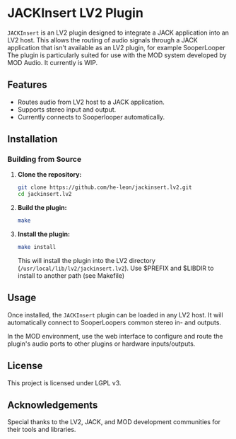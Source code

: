 # JACKInsert LV2 Plugin

`JACKInsert` is an LV2 plugin designed to integrate a JACK application into an LV2 host. 
This allows the routing of audio signals through a JACK application that isn't available as an LV2 plugin, for example SooperLooper
The plugin is particularly suited for use with the MOD system developed by MOD Audio.
It currently is WIP.

## Features

- Routes audio from LV2 host to a JACK application.
- Supports stereo input and output.
- Currently connects to Sooperlooper  automatically.

## Installation

### Building from Source

1. **Clone the repository:**

    ```bash
    git clone https://github.com/he-leon/jackinsert.lv2.git
    cd jackinsert.lv2
    ```

2. **Build the plugin:**

    ```bash
    make
    ```

3. **Install the plugin:**

    ```bash
    make install
    ```

   This will install the plugin into the LV2 directory (`/usr/local/lib/lv2/jackinsert.lv2`). 
   Use $PREFIX and $LIBDIR to install to another path (see Makefile)

## Usage

Once installed, the `JACKInsert` plugin can be loaded in any LV2 host. It will automatically connect to SooperLoopers common stereo in- and outputs. 

In the MOD environment, use the web interface to configure and route the plugin's audio ports to other plugins or hardware inputs/outputs.

## License

This project is licensed under LGPL v3.

## Acknowledgements

Special thanks to the LV2, JACK, and MOD development communities for their tools and libraries.

